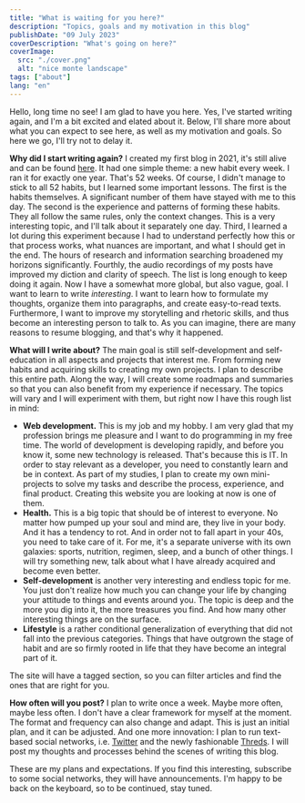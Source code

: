 ```yaml
---
title: "What is waiting for you here?"
description: "Topics, goals and my motivation in this blog"
publishDate: "09 July 2023"
coverDescription: "What's going on here?"
coverImage:
  src: "./cover.png"
  alt: "nice monte landscape"
tags: ["about"]
lang: "en"
---
```


Hello, long time no see! I am glad to have you here. Yes, I've started writing again, and I'm a bit excited and elated about it. Below, I'll share more about what you can expect to see here, as well as my motivation and goals. So here we go, I'll try not to delay it.

**Why did I start writing again?** I created my first blog in 2021, it's still alive and can be found [here](https://move-more.live/). It had one simple theme: a new habit every week. I ran it for exactly one year. That's 52 weeks. Of course, I didn't manage to stick to all 52 habits, but I learned some important lessons. The first is the habits themselves. A significant number of them have stayed with me to this day. The second is the experience and patterns of forming these habits. They all follow the same rules, only the context changes. This is a very interesting topic, and I'll talk about it separately one day. Third, I learned a lot during this experiment because I had to understand perfectly how this or that process works, what nuances are important, and what I should get in the end. The hours of research and information searching broadened my horizons significantly. Fourthly, the audio recordings of my posts have improved my diction and clarity of speech. The list is long enough to keep doing it again. Now I have a somewhat more global, but also vague, goal. I want to learn to write _interesting_. I want to learn how to formulate my thoughts, organize them into paragraphs, and create easy-to-read texts. Furthermore, I want to improve my storytelling and rhetoric skills, and thus become an interesting person to talk to. As you can imagine, there are many reasons to resume blogging, and that's why it happened.

**What will I write about?** The main goal is still self-development and self-education in all aspects and projects that interest me. From forming new habits and acquiring skills to creating my own projects. I plan to describe this entire path. Along the way, I will create some roadmaps and summaries so that you can also benefit from my experience if necessary. The topics will vary and I will experiment with them, but right now I have this rough list in mind:

- **Web development.** This is my job and my hobby. I am very glad that my profession brings me pleasure and I want to do programming in my free time. The world of development is developing rapidly, and before you know it, some new technology is released. That's because this is IT. In order to stay relevant as a developer, you need to constantly learn and be in context. As part of my studies, I plan to create my own mini-projects to solve my tasks and describe the process, experience, and final product. Creating this website you are looking at now is one of them.
- **Health.** This is a big topic that should be of interest to everyone. No matter how pumped up your soul and mind are, they live in your body. And it has a tendency to rot. And in order not to fall apart in your 40s, you need to take care of it. For me, it's a separate universe with its own galaxies: sports, nutrition, regimen, sleep, and a bunch of other things. I will try something new, talk about what I have already acquired and become even better.
- **Self-development** is another very interesting and endless topic for me. You just don't realize how much you can change your life by changing your attitude to things and events around you. The topic is deep and the more you dig into it, the more treasures you find. And how many other interesting things are on the surface.
- **Lifestyle** is a rather conditional generalization of everything that did not fall into the previous categories. Things that have outgrown the stage of habit and are so firmly rooted in life that they have become an integral part of it.

The site will have a tagged section, so you can filter articles and find the ones that are right for you.

**How often will you post?** I plan to write once a week. Maybe more often, maybe less often. I don't have a clear framework for myself at the moment. The format and frequency can also change and adapt. This is just an initial plan, and it can be adjusted. And one more innovation: I plan to run text-based social networks, i.e. [Twitter](https://twitter.com/y_nadtochii) and the newly fashionable [Threds](https://www.threads.net/@e.nadtochiy). I will post my thoughts and processes behind the scenes of writing this blog.

These are my plans and expectations. If you find this interesting, subscribe to some social networks, they will have announcements. I'm happy to be back on the keyboard, so to be continued, stay tuned.
